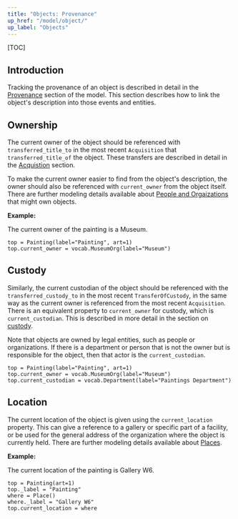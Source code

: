 ```yaml
---
title: "Objects: Provenance"
up_href: "/model/object/"
up_label: "Objects"
---
```


[TOC]

## Introduction

Tracking the provenance of an object is described in detail in the [Provenance](/model/provenance) section of the model. This section describes how to link the object's description into those events and entities.

## Ownership

The current owner of the object should be referenced with `transferred_title_to` in the most recent `Acquisition` that `transferred_title_of` the object. These transfers are described in detail in the [Acquistion](/model/provenance/acquisition.html) section.

To make the current owner easier to find from the object's description, the owner should also be referenced with `current_owner` from the object itself. There are further modeling details available about [People and Orgaizations](/model/actor) that might own objects.

__Example:__

The current owner of the painting is a Museum.

```crom
top = Painting(label="Painting", art=1)
top.current_owner = vocab.MuseumOrg(label="Museum")
```

## Custody

Similarly, the current custodian of the object should be referenced with the `transferred_custody_to` in the most recent `TransferOfCustody`, in the same way as the current owner is referenced from the most recent `Acquisition`. There is an equivalent property to `current_owner` for custody, which is `current_custodian`.  This is described in more detail in the section on [custody](/model/provenance/custody.html).

Note that objects are owned by legal entities, such as people or organizations. If there is a department or person that is not the owner but is responsible for the object, then that actor is the `current_custodian`.

```crom
top = Painting(label="Painting", art=1)
top.current_owner = vocab.MuseumOrg(label="Museum")
top.current_custodian = vocab.Department(label="Paintings Department")
```

## Location

The current location of the object is given using the `current_location` property.  This can give a reference to a gallery or specific part of a facility, or be used for the general address of the organization where the object is currently held. There are further modeling details available about [Places](/model/place/).


__Example:__

The current location of the painting is Gallery W6.

```crom
top = Painting(art=1)
top._label = "Painting"
where = Place()
where._label = "Gallery W6"
top.current_location = where
```
